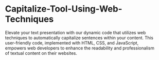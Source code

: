 # Capitalize-Tool-Using-Web-Techniques
Elevate your text presentation with our dynamic code that utilizes web techniques to automatically capitalize sentences within your content. This user-friendly code, implemented with HTML, CSS, and JavaScript, empowers web developers to enhance the readability and professionalism of textual content on their websites.
